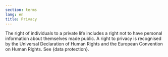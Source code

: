 ```yaml
---
section: terms
lang: en
title: Privacy
---
```


The right of individuals to a private life includes a right not to have personal information about themselves made public. A right to privacy is recognised by the Universal Declaration of Human Rights and the European Convention on Human Rights. See {data protection}.
